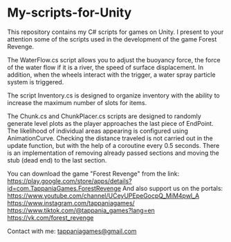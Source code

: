 # My-scripts-for-Unity
This repository contains my C# scripts for games on Unity.
I present to your attention some of the scripts used in the development of the game Forest Revenge.

The WaterFlow.cs script allows you to adjust the buoyancy force, the force of the water flow if it is a river, the speed of surface displacement. In addition, when the wheels interact with the trigger, a water spray particle system is triggered.

The script Inventory.cs is designed to organize inventory with the ability to increase the maximum number of slots for items.

The Chunk.cs and ChunkPlacer.cs scripts are designed to randomly generate level plots as the player approaches the last piece of EndPoint. The likelihood of individual areas appearing is configured using AnimationCurve. Checking the distance traveled is not carried out in the update function, but with the help of a coroutine every 0.5 seconds.
There is an implementation of removing already passed sections and moving the stub (dead end) to the last section.
 
You can download the game "Forest Revenge" from the link: https://play.google.com/store/apps/details?id=com.TappaniaGames.ForestRevenge
And also support us on the portals:
https://www.youtube.com/channel/UCeyUPEpeGocpQ_MiM4pwl_A
https://www.instagram.com/tappaniagames/
https://www.tiktok.com/@tappania_games?lang=en
https://vk.com/forest_revenge

Contact with me:
tappaniagames@gmail.com
